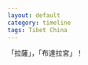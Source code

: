 ```yaml
---
layout: default
category: timeline
tags: Tibet China
---
```


「拉薩」，「布達拉宮」！

<img src="{{ site_url }}/img/posts/2013-03-31.jpg" alt="">

